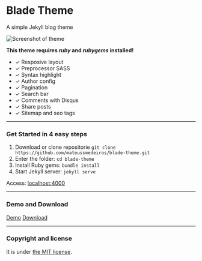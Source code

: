 # Blade Theme

A simple Jekyll blog theme 

![Screenshot of theme](https://github.com/mateussmedeiros/blade-theme/blob/master/screenshot.png?raw=true)

**This theme requires *ruby* and *rubygems* installed!**

* ✓ Resposive layout
* ✓ Preprocessor SASS
* ✓ Syntax highlight
* ✓ Author config
* ✓ Pagination
* ✓ Search bar
* ✓ Comments with Disqus
* ✓ Share posts
* ✓ Sitemap and seo tags

-----

### Get Started in 4 easy steps

1. Download or clone repositorie `git clone https://github.com/mateussmedeiros/blade-theme.git`
2. Enter the folder: `cd blade-theme`
3. Install Ruby gems: `bundle install`
4. Start Jekyll server: `jekyll serve`

Access: [localhost:4000](http://localhost:4000)

-----

### Demo and Download

[Demo](http://mateussmedeiros.github.io/blade-theme/)
[Download](https://github.com/mateussmedeiros/blade-theme/archive/master.zip)

-----

### Copyright and license

It is under [the MIT license](/LICENSE).
